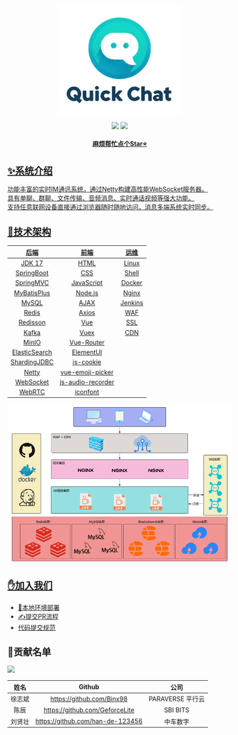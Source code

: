 <p align="center">
    <img src="docs/image/logo.png" width="280" />
</p>

<div align="center">
    <a href="https://github.com/Binx98/QuickChat"><img src="https://img.shields.io/badge/后端-项目地址-yellow.svg?style=plasticr"></a>
    <a href="https://github.com/Binx98/QuickChat-Front"><img src="https://img.shields.io/badge/前端-项目地址-blueviolet.svg?style=plasticr"></a>
    <a href="" target="_blank">
    <br>
    <h4>麻烦帮忙点个Star⭐</h4>
</div>

## ✨系统介绍

功能丰富的实时IM通讯系统，通过Netty构建高性能WebSocket服务器。<br>
具有单聊、群聊、文件传输、音频消息、实时通话视频等强大功能。<br>
支持任意联网设备直接通过浏览器随时随地访问，消息多端系统实时同步。<br>

## 🚀技术架构

|      后端       |        前端         |   运维    |
|:-------------:|:-----------------:|:-------:|
|    JDK 17     |       HTML        |  Linux  |
|  SpringBoot   |        CSS        |  Shell  |
|   SpringMVC   |    JavaScript     | Docker  |
|  MyBatisPlus  |      Node.js      |  Nginx  |
|     MySQL     |       AJAX        | Jenkins |
|     Redis     |       Axios       |   WAF   |
|   Redisson    |        Vue        |   SSL   |
|     Kafka     |       Vuex        |   CDN   |
|     MinIO     |    Vue-Router     |         |
| ElasticSearch |     ElementUI     |         |
| ShardingJDBC  |     js-cookie     |         |
|     Netty     | vue-emoji-picker  |         |
|   WebSocket   | js-audio-recorder |         |
|    WebRTC     |     iconfont      |         |

![img.png](docs/image/架构图.png)

## ✋加入我们

- [🚢本地环境部署](https://github.com/Binx98/QuickChat/blob/master/docs/guide/%E6%9C%AC%E5%9C%B0%E7%8E%AF%E5%A2%83%E9%83%A8%E7%BD%B2.md)
- [✍提交PR流程](https://github.com/Binx98/QuickChat/blob/master/docs/guide/%E6%8F%90%E4%BA%A4PR%E6%B5%81%E7%A8%8B.md)
- [代码提交规范](代码提交规范)

## 🎉贡献名单

<a href="https://github.com/Binx98/QuickChat/graphs/contributors">
  <img src="https://contrib.rocks/image?repo=Binx98/QuickChat" />
</a>

| 姓名  |              Github              |      公司       |
|:---:|:--------------------------------:|:-------------:|
| 徐志斌 |    https://github.com/Binx98     | PARAVERSE 平行云 |
| 陈辰  |  https://github.com/GeforceLite  |   SBI BITS    |
| 刘贤壮 | https://github.com/han-de-123456 |     中车数字      |
